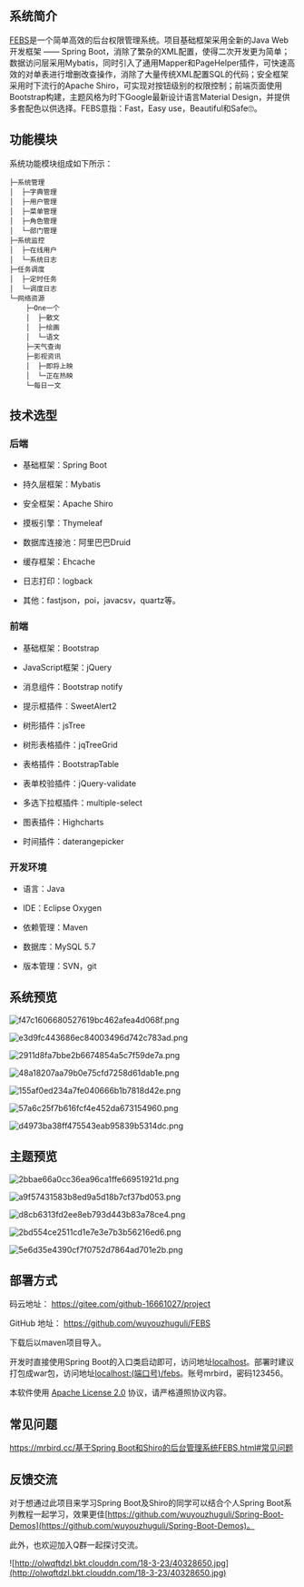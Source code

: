 ## 系统简介
[FEBS](https://gitee.com/github-16661027/project)是一个简单高效的后台权限管理系统。项目基础框架采用全新的Java Web开发框架 —— Spring Boot，消除了繁杂的XML配置，使得二次开发更为简单；数据访问层采用Mybatis，同时引入了通用Mapper和PageHelper插件，可快速高效的对单表进行增删改查操作，消除了大量传统XML配置SQL的代码；安全框架采用时下流行的Apache Shiro，可实现对按钮级别的权限控制；前端页面使用Bootstrap构建，主题风格为时下Google最新设计语言Material Design，并提供多套配色以供选择。FEBS意指：Fast，Easy use，Beautiful和Safe🙄。
<!--more-->
## 功能模块
系统功能模块组成如下所示：
```
├─系统管理
│  ├─字典管理
│  ├─用户管理
│  ├─菜单管理
│  ├─角色管理
│  └─部门管理
├─系统监控
│  ├─在线用户
│  └─系统日志
├─任务调度
│  ├─定时任务
│  └─调度日志
└─网络资源
    ├─One一个
    │  ├─散文
    │  ├─绘画
    │  └─语文
    ├─天气查询
    ├─影视资讯
    │  ├─即将上映
    │  └─正在热映
    └─每日一文
```
## 技术选型
### 后端

- 基础框架：Spring Boot

- 持久层框架：Mybatis

- 安全框架：Apache Shiro

- 摸板引擎：Thymeleaf

- 数据库连接池：阿里巴巴Druid

- 缓存框架：Ehcache

- 日志打印：logback

- 其他：fastjson，poi，javacsv，quartz等。

### 前端
 
- 基础框架：Bootstrap

- JavaScript框架：jQuery

- 消息组件：Bootstrap notify

- 提示框插件：SweetAlert2

- 树形插件：jsTree

- 树形表格插件：jqTreeGrid

- 表格插件：BootstrapTable

- 表单校验插件：jQuery-validate

- 多选下拉框插件：multiple-select

- 图表插件：Highcharts

- 时间插件：daterangepicker

### 开发环境

- 语言：Java

- IDE：Eclipse Oxygen

- 依赖管理：Maven

- 数据库：MySQL 5.7

- 版本管理：SVN，git

## 系统预览

![f47c1606680527619bc462afea4d068f.png](screenshots/64420208.jpg)

![e3d9fc443686ec84003496d742c783ad.png](screenshots/57316459.jpg)

![2911d8fa7bbe2b6674854a5c7f59de7a.png](screenshots/50183418.jpg)

![48a18207aa79b0e75cfd7258d61dab1e.png](screenshots/31072514.jpg)

![155af0ed234a7fe040666b1b7818d42e.png](screenshots/38600911.jpg)

![57a6c25f7b616fcf4e452da673154960.png](screenshots/5832650.jpg)

![d4973ba38ff475543eab95839b5314dc.png](screenshots/99045302.jpg)

## 主题预览

![2bbae66a0cc36ea96ca1ffe66951921d.png](screenshots/81830531.jpg)

![a9f57431583b8ed9a5d18b7cf37bd053.png](screenshots/86512301.jpg)

![d8cb6313fd2ee8eb793d443b83a78ce4.png](screenshots/6580523.jpg)

![2bd554ce2511cd1e7e3e7b3b56216ed6.png](screenshots/21305793.jpg)

![5e6d35e4390cf7f0752d7864ad701e2b.png](screenshots/22217970.jpg)

## 部署方式

码云地址： https://gitee.com/github-16661027/project 

GitHub 地址： https://github.com/wuyouzhuguli/FEBS

下载后以maven项目导入。

开发时直接使用Spring Boot的入口类启动即可，访问地址[localhost](localhost)。部署时建议打包成war包，访问地址[localhost:(端口号)/febs](localhost:(端口号)/febs)。账号mrbird，密码123456。

本软件使用 [Apache License 2.0](http://www.apache.org/licenses/LICENSE-2.0) 协议，请严格遵照协议内容。

## 常见问题
[https://mrbird.cc/基于Spring Boot和Shiro的后台管理系统FEBS.html#常见问题](https://mrbird.cc/%E5%9F%BA%E4%BA%8ESpring-Boot%E5%92%8CShiro%E7%9A%84%E5%90%8E%E5%8F%B0%E7%AE%A1%E7%90%86%E7%B3%BB%E7%BB%9FFEBS.html)

## 反馈交流

对于想通过此项目来学习Spring Boot及Shiro的同学可以结合个人Spring Boot系列教程一起学习，效果更佳[https://github.com/wuyouzhuguli/Spring-Boot-Demos](https://github.com/wuyouzhuguli/Spring-Boot-Demos)。

此外，也欢迎加入Q群一起探讨交流。

![http://olwqftdzl.bkt.clouddn.com/18-3-23/40328650.jpg](http://olwqftdzl.bkt.clouddn.com/18-3-23/40328650.jpg)